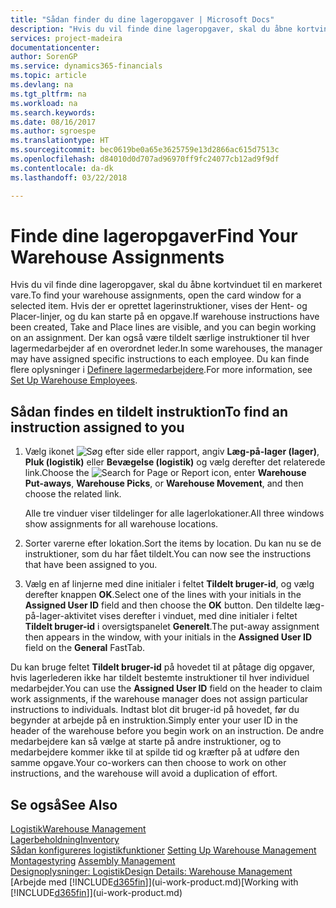 ```yaml
---
title: "Sådan finder du dine lageropgaver | Microsoft Docs"
description: "Hvis du vil finde dine lageropgaver, skal du åbne kortvinduet til en markeret vare. Hvis der er oprettet lagerinstruktioner, vises der Hent- og Placer-linjer, og du kan starte på en opgave. Der kan også være tildelt særlige instruktioner til hver lagermedarbejder af en overordnet leder."
services: project-madeira
documentationcenter: 
author: SorenGP
ms.service: dynamics365-financials
ms.topic: article
ms.devlang: na
ms.tgt_pltfrm: na
ms.workload: na
ms.search.keywords: 
ms.date: 08/16/2017
ms.author: sgroespe
ms.translationtype: HT
ms.sourcegitcommit: bec0619be0a65e3625759e13d2866ac615d7513c
ms.openlocfilehash: d84010d0d707ad96970ff9fc24077cb12ad9f9df
ms.contentlocale: da-dk
ms.lasthandoff: 03/22/2018

---
```

# <a name="find-your-warehouse-assignments"></a><span data-ttu-id="93c7f-105">Finde dine lageropgaver</span><span class="sxs-lookup"><span data-stu-id="93c7f-105">Find Your Warehouse Assignments</span></span>
<span data-ttu-id="93c7f-106">Hvis du vil finde dine lageropgaver, skal du åbne kortvinduet til en markeret vare.</span><span class="sxs-lookup"><span data-stu-id="93c7f-106">To find your warehouse assignments, open the card window for a selected item.</span></span> <span data-ttu-id="93c7f-107">Hvis der er oprettet lagerinstruktioner, vises der Hent- og Placer-linjer, og du kan starte på en opgave.</span><span class="sxs-lookup"><span data-stu-id="93c7f-107">If warehouse instructions have been created, Take and Place lines are visible, and you can begin working on an assignment.</span></span> <span data-ttu-id="93c7f-108">Der kan også være tildelt særlige instruktioner til hver lagermedarbejder af en overordnet leder.</span><span class="sxs-lookup"><span data-stu-id="93c7f-108">In some warehouses, the manager may have assigned specific instructions to each employee.</span></span> <span data-ttu-id="93c7f-109">Du kan finde flere oplysninger i [Definere lagermedarbejdere](warehouse-how-to-set-up-warehouse-employees.md).</span><span class="sxs-lookup"><span data-stu-id="93c7f-109">For more information, see [Set Up Warehouse Employees](warehouse-how-to-set-up-warehouse-employees.md).</span></span>

## <a name="to-find-an-instruction-assigned-to-you"></a><span data-ttu-id="93c7f-110">Sådan findes en tildelt instruktion</span><span class="sxs-lookup"><span data-stu-id="93c7f-110">To find an instruction assigned to you</span></span>  
1.  <span data-ttu-id="93c7f-111">Vælg ikonet ![Søg efter side eller rapport](media/ui-search/search_small.png "Ikonet Søg efter side eller rapport"), angiv **Læg-på-lager (lager)**, **Pluk (logistik)** eller **Bevægelse (logistik)** og vælg derefter det relaterede link.</span><span class="sxs-lookup"><span data-stu-id="93c7f-111">Choose the ![Search for Page or Report](media/ui-search/search_small.png "Search for Page or Report icon") icon, enter **Warehouse Put-aways**, **Warehouse Picks**, or **Warehouse Movement**, and then choose the related link.</span></span>

    <span data-ttu-id="93c7f-112">Alle tre vinduer viser tildelinger for alle lagerlokationer.</span><span class="sxs-lookup"><span data-stu-id="93c7f-112">All three windows show assignments for all warehouse locations.</span></span>  

2. <span data-ttu-id="93c7f-113">Sorter varerne efter lokation.</span><span class="sxs-lookup"><span data-stu-id="93c7f-113">Sort the items by location.</span></span> <span data-ttu-id="93c7f-114">Du kan nu se de instruktioner, som du har fået tildelt.</span><span class="sxs-lookup"><span data-stu-id="93c7f-114">You can now see the instructions that have been assigned to you.</span></span>  
3. <span data-ttu-id="93c7f-115">Vælg en af linjerne med dine initialer i feltet **Tildelt bruger-id**, og vælg derefter knappen **OK**.</span><span class="sxs-lookup"><span data-stu-id="93c7f-115">Select one of the lines with your initials in the **Assigned User ID** field and then choose the **OK** button.</span></span> <span data-ttu-id="93c7f-116">Den tildelte læg-på-lager-aktivitet vises derefter i vinduet, med dine initialer i feltet **Tildelt bruger-id** i oversigtspanelet **Generelt**.</span><span class="sxs-lookup"><span data-stu-id="93c7f-116">The put-away assignment then appears in the window, with your initials in the **Assigned User ID** field on the **General** FastTab.</span></span>  

<span data-ttu-id="93c7f-117">Du kan bruge feltet **Tildelt bruger-id** på hovedet til at påtage dig opgaver, hvis lagerlederen ikke har tildelt bestemte instruktioner til hver individuel medarbejder.</span><span class="sxs-lookup"><span data-stu-id="93c7f-117">You can use the **Assigned User ID** field on the header to claim work assignments, if the warehouse manager does not assign particular instructions to individuals.</span></span> <span data-ttu-id="93c7f-118">Indtast blot dit bruger-id på hovedet, før du begynder at arbejde på en instruktion.</span><span class="sxs-lookup"><span data-stu-id="93c7f-118">Simply enter your user ID in the header of the warehouse before you begin work on an instruction.</span></span> <span data-ttu-id="93c7f-119">De andre medarbejdere kan så vælge at starte på andre instruktioner, og to medarbejdere kommer ikke til at spilde tid og kræfter på at udføre den samme opgave.</span><span class="sxs-lookup"><span data-stu-id="93c7f-119">Your co-workers can then choose to work on other instructions, and the warehouse will avoid a duplication of effort.</span></span>  

## <a name="see-also"></a><span data-ttu-id="93c7f-120">Se også</span><span class="sxs-lookup"><span data-stu-id="93c7f-120">See Also</span></span>  
[<span data-ttu-id="93c7f-121">Logistik</span><span class="sxs-lookup"><span data-stu-id="93c7f-121">Warehouse Management</span></span>](warehouse-manage-warehouse.md)  
[<span data-ttu-id="93c7f-122">Lagerbeholdning</span><span class="sxs-lookup"><span data-stu-id="93c7f-122">Inventory</span></span>](inventory-manage-inventory.md)  
<span data-ttu-id="93c7f-123">[Sådan konfigureres logistikfunktioner](warehouse-setup-warehouse.md)   </span><span class="sxs-lookup"><span data-stu-id="93c7f-123">[Setting Up Warehouse Management](warehouse-setup-warehouse.md)   </span></span>  
<span data-ttu-id="93c7f-124">[Montagestyring](assembly-assemble-items.md)  </span><span class="sxs-lookup"><span data-stu-id="93c7f-124">[Assembly Management](assembly-assemble-items.md)  </span></span>  
[<span data-ttu-id="93c7f-125">Designoplysninger: Logistik</span><span class="sxs-lookup"><span data-stu-id="93c7f-125">Design Details: Warehouse Management</span></span>](design-details-warehouse-management.md)  
<span data-ttu-id="93c7f-126">[Arbejde med [!INCLUDE[d365fin](includes/d365fin_md.md)]](ui-work-product.md)</span><span class="sxs-lookup"><span data-stu-id="93c7f-126">[Working with [!INCLUDE[d365fin](includes/d365fin_md.md)]](ui-work-product.md)</span></span> 

